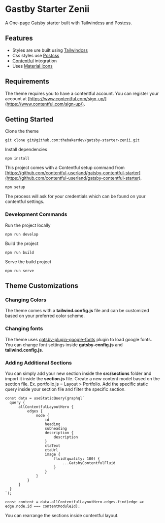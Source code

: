 # Gastby Starter Zenii
A One-page Gatsby starter built with Tailwindcss and  Postcss.

## Features
- Styles are ure built using [Tailwindcss](https://tailwindcss.com/)
- Css styles use [Postcss](https://postcss.org/)
- [Contentful](https://www.contentful.com/) integration
- Uses [Material Icons](https://material.io/resources/icons/?style=baseline)

## Requirements
The theme requires you to have a contentful account. You can register your account at [https://www.contentful.com/sign-up/](https://www.contentful.com/sign-up/).

## Getting Started
Clone the theme
```
git clone git@github.com:thebakerdev/gatsby-starter-zenii.git
```
Install dependencies
```
npm install
```
This project comes with a Contentful setup command from [https://github.com/contentful-userland/gatsby-contentful-starter](https://github.com/contentful-userland/gatsby-contentful-starter).
```
npm setup
```
The process will ask for your credentials which can be found on your contentful settings. 
### Development Commands
Run the project locally
```
npm run develop
```
Build the project
```
npm run build
```
Serve the build project
```
npm run serve
```
## Theme Customizations

### Changing Colors
The theme comes with a **tailwind.config.js** file and can be customized based on your preferred color scheme.

### Changing fonts
The theme uses [gatsby-plugin-google-fonts](https://www.gatsbyjs.com/plugins/gatsby-plugin-google-fonts/) plugin to load google fonts. You can change font settings inside **gatsby-config.js** and **tailwind.config.js**.

### Adding Additional Sections
You can simply add your new section inside the **src/sections** folder and import it inside the **section.js** file. Create a new content model based on the section file. Ex. portfolio.js = Layout > Portfolio. Add the specific static query inside your section file and filter the specific section.
```
const data = useStaticQuery(graphql`
  query {
      allContentfulLayoutHero {
          edges {
              node {
                  id
                  heading
                  subheading
                  description {
                      description
                  }
                  ctaText
                  ctaUrl
                  image {
                      fluid(quality: 100) {
                          ...GatsbyContentfulFluid
                      }
                  }
              }
          }
      }
  }
`);

const content = data.allContentfulLayoutHero.edges.find(edge => edge.node.id === contentModuleId);
```
You can rearrange the sections inside contentful layout.

